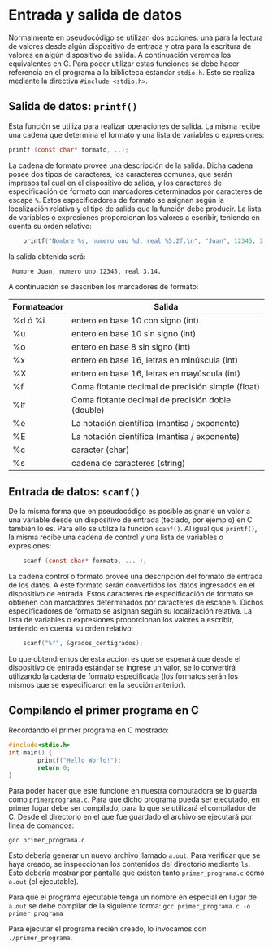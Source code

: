 # Entrada y salida de datos

Normalmente en pseudocódigo se utilizan dos acciones: una para la lectura de valores desde algún dispositivo de entrada y otra para la escritura de valores en algún dispositivo de salida.
A continuación veremos los equivalentes en C.
Para poder utilizar estas funciones se debe hacer referencia en el programa a la biblioteca estándar `stdio.h`.
Esto se realiza mediante la directiva `#include <stdio.h>`.

## Salida de datos: `printf()`
Esta función se utiliza para realizar operaciones de salida.
La misma recibe una cadena que determina el formato y una lista de variables o expresiones:

```c
printf (const char* formato, ..);
```

La cadena de formato provee una descripción de la salida.
Dicha cadena posee dos tipos de caracteres, los caracteres comunes, que serán impresos tal cual en el dispositivo de salida, y los caracteres de especificación de formato con marcadores determinados por caracteres de escape ```%```.
Estos especificadores de formato se asignan según la localización relativa y el tipo de salida que la función debe producir.
La lista de variables o expresiones proporcionan los valores a escribir, teniendo en cuenta su orden relativo:

```c
	printf("Nombre %s, numero uno %d, real %5.2f.\n", "Juan", 12345, 3.14);
```
la salida obtenida será:

```
 Nombre Juan, numero uno 12345, real 3.14.
```
A continuación se describen los marcadores de formato:

Formateador |Salida     
------------|-------------|
\%d ó \%i	|entero en base 10 con signo (int)|                                                          
%u		 | entero en base 10 sin signo (int) |                                                         
%o	| entero en base 8 sin signo (int)                                                             |
%x	| entero en base 16, letras en minúscula (int)                                                  
%X	|entero en base 16, letras en mayúscula (int)                                                 
\%f	| Coma flotante decimal de precisión simple (float)                                             
%lf	| Coma flotante decimal de precisión doble (double)                                           
%e |  La notación científica (mantisa / exponente)
%E | La notación científica (mantisa / exponente)   
%c	| caracter (char)                                                          
%s	| cadena de caracteres (string)                                                        

## Entrada de datos: `scanf()`

De la misma forma que en pseudocódigo es posible asignarle un valor a una variable desde un dispositivo de entrada (teclado, por ejemplo) en C también lo es.
Para ello se utiliza la función `scanf()`. Al igual que `printf()`, la misma recibe una cadena de control y una lista de variables o expresiones:
```c
	scanf (const char* formato, ... );
```

La cadena control o formato provee una descripción del formato de entrada de los datos.
A este formato serán convertidos los datos ingresados en el dispositivo de entrada.
Estos caracteres de especificación de formato se obtienen con marcadores determinados por caracteres de escape `%`.
Dichos especificadores de formato se asignan según su localización relativa.
La lista de variables o expresiones proporcionan los valores a escribir, teniendo en cuenta su orden relativo:

```c
	scanf("%f", &grados_centigrados);
```

Lo que obtendremos de esta acción es que se esperará que desde el dispositivo de entrada estándar se ingrese un valor, se lo convertirá utilizando la cadena de formato especificada (los formatos serán los mismos que se especificaron en la sección anterior).

## Compilando el primer programa en C
Recordando el primer programa en C mostrado:

```c
#include<stdio.h>
int main() {
        printf("Hello World!");
        return 0;
}
```

Para poder hacer que este funcione en nuestra computadora se lo guarda como `primerprograma.c`.
Para que dicho programa pueda ser ejecutado, en primer lugar debe ser compilado, para lo que se utilizará el compilador de C.
Desde el directorio en el que fue guardado el archivo se ejecutará por linea de comandos:

```gcc primer_programa.c```

Esto debería generar un nuevo archivo llamado `a.out`.
Para verificar que se haya creado, se inspeccionan los contenidos del directorio mediante `ls`. Esto debería mostrar por pantalla que existen tanto `primer_programa.c` como `a.out` (el ejecutable).

Para que el programa ejecutable tenga un nombre en especial en lugar de `a.out` se debe compilar de la siguiente forma: 
```gcc primer_programa.c -o primer_programa```

Para ejecutar el programa recién creado, lo invocamos con `./primer_programa`.
